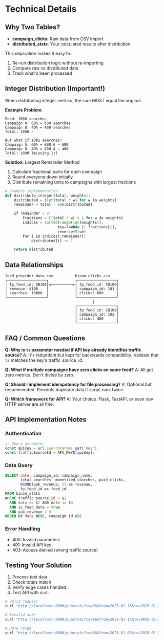 # Technical Details

## Why Two Tables?

- **campaign_clicks**: Raw data from CSV import
- **distributed_stats**: Your calculated results after distribution

This separation makes it easy to:
1. Re-run distribution logic without re-importing
2. Compare raw vs distributed data
3. Track what's been processed

## Integer Distribution (Important!)

When distributing integer metrics, the sum MUST equal the original.

**Example Problem:**
```
Feed: 1000 searches
Campaign A: 60% = 600 searches
Campaign B: 40% = 400 searches
Total: 1000 ✓

But what if 1001 searches?
Campaign A: 60% = 600.6 → 600
Campaign B: 40% = 400.4 → 400
Total: 1000 (missing 1!)
```

**Solution:** Largest Remainder Method
1. Calculate fractional parts for each campaign
2. Round everyone down initially
3. Distribute remaining units to campaigns with largest fractions

```python
# Example implementation
def distribute_integer(total, weights):
    distributed = [int(total * w) for w in weights]
    remainder = total - sum(distributed)

    if remainder > 0:
        fractions = [(total * w) % 1 for w in weights]
        indices = sorted(range(len(weights)),
                        key=lambda i: fractions[i],
                        reverse=True)
        for i in indices[:remainder]:
            distributed[i] += 1

    return distributed
```

## Data Relationships

```
feed_provider_data.csv          binom_clicks.csv
┌──────────────────┐            ┌──────────────────┐
│ fp_feed_id: SB100│◄──────────►│ fp_feed_id: SB100│
│ revenue: $100    │            │ campaign_id: 101 │
│ searches: 10000  │            │ clicks: 600      │
└──────────────────┘            └──────────────────┘
                                        │
                                ┌──────────────────┐
                                │ fp_feed_id: SB100│
                                │ campaign_id: 102 │
                                │ clicks: 400      │
                                └──────────────────┘
```

## FAQ / Common Questions

**Q: Why is `ts` parameter needed if API key already identifies traffic source?**
A: It's redundant but kept for backwards compatibility. Validate that `ts` matches the key's traffic_source_id.

**Q: What if multiple campaigns have zero clicks on same feed?**
A: All get zero metrics. Don't divide by zero.

**Q: Should I implement idempotency for file processing?**
A: Optional but recommended. Prevents duplicate data if script runs twice.

**Q: Which framework for API?**
A: Your choice. Flask, FastAPI, or even raw HTTP server are all fine.

## API Implementation Notes

### Authentication
```javascript
// Query parameter
const apiKey = url.searchParams.get('key');
const trafficSourceId = API_KEYS[apiKey];
```

### Data Query
```sql
SELECT date, campaign_id, campaign_name,
       total_searches, monetized_searches, paid_clicks,
       ROUND(pub_revenue, 2) as revenue,
       fp_feed_id as feed_id
FROM binom_stats
WHERE traffic_source_id = $1
  AND date >= $2 AND date <= $3
  AND is_feed_data = true
  AND pub_revenue > 0
ORDER BY date DESC, campaign_id ASC
```

### Error Handling
- 400: Invalid parameters
- 401: Invalid API key
- 403: Access denied (wrong traffic source)


## Testing Your Solution

1. Process test data
2. Check totals match
3. Verify edge cases handled
4. Test API with curl:

```bash
# Valid request
curl "http://localhost:8000/pubstats?ts=66&from=2025-01-15&to=2025-01-20&key=test_key_66"

# Invalid auth
curl "http://localhost:8000/pubstats?ts=66&from=2025-01-15&to=2025-01-20&key=wrong"

# Date range
curl "http://localhost:8000/pubstats?ts=66&from=2025-01-01&to=2025-01-31&key=test_key_66"
```